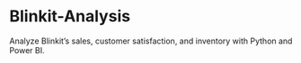 # Blinkit-Analysis
Analyze Blinkit’s sales, customer satisfaction, and inventory with Python and Power BI.
